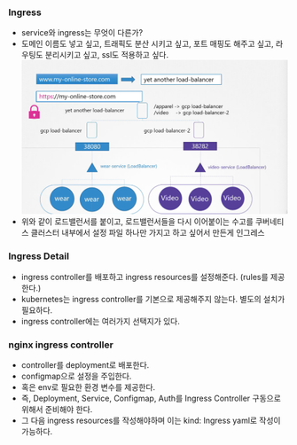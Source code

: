### Ingress
- service와 ingress는 무엇이 다른가?
- 도메인 이름도 넣고 싶고, 트래픽도 분산 시키고 싶고, 포트 매핑도 해주고 싶고, 라우팅도 분리시키고 싶고, ssl도 적용하고 싶다.
![networking_ingress](../../../images/networking_ingress.png)
- 위와 같이 로드밸런서를 붙이고, 로드밸런서들을 다시 이어붙이는 수고를 쿠버네티스 클러스터 내부에서 설정 파일 하나만 가지고 하고 싶어서 만든게 인그레스

### Ingress Detail
- ingress controller를 배포하고 ingress resources를 설정해준다. (rules를 제공한다.)
- kubernetes는 ingress controller를 기본으로 제공해주지 않는다. 별도의 설치가 필요하다.
- ingress controller에는 여러가지 선택지가 있다.

### nginx ingress controller
- controller를 deployment로 배포한다.
- configmap으로 설정을 주입한다.
- 혹은 env로 필요한 환경 변수를 제공한다.
- 즉, Deployment, Service, Configmap, Auth를 Ingress Controller 구동으로 위해서 준비해야 한다.
- 그 다음 ingress resources를 작성해야하며 이는 kind: Ingress yaml로 작성이 가능하다.
